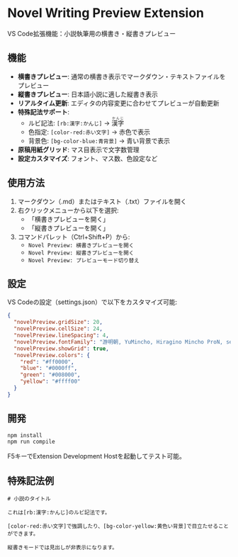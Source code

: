 # Novel Writing Preview Extension

VS Code拡張機能：小説執筆用の横書き・縦書きプレビュー

## 機能

- **横書きプレビュー**: 通常の横書き表示でマークダウン・テキストファイルをプレビュー
- **縦書きプレビュー**: 日本語小説に適した縦書き表示
- **リアルタイム更新**: エディタの内容変更に合わせてプレビューが自動更新
- **特殊記法サポート**:
  - ルビ記法: `[rb:漢字:かんじ]` → <ruby>漢字<rt>かんじ</rt></ruby>
  - 色指定: `[color-red:赤い文字]` → 赤色で表示
  - 背景色: `[bg-color-blue:青背景]` → 青い背景で表示
- **原稿用紙グリッド**: マス目表示で文字数管理
- **設定カスタマイズ**: フォント、マス数、色設定など

## 使用方法

1. マークダウン（.md）またはテキスト（.txt）ファイルを開く
2. 右クリックメニューから以下を選択:
   - 「横書きプレビューを開く」
   - 「縦書きプレビューを開く」
3. コマンドパレット（Ctrl+Shift+P）から:
   - `Novel Preview: 横書きプレビューを開く`
   - `Novel Preview: 縦書きプレビューを開く`
   - `Novel Preview: プレビューモード切り替え`

## 設定

VS Codeの設定（settings.json）で以下をカスタマイズ可能:

```json
{
  "novelPreview.gridSize": 20,
  "novelPreview.cellSize": 24,
  "novelPreview.lineSpacing": 4,
  "novelPreview.fontFamily": "游明朝, YuMincho, Hiragino Mincho ProN, serif",
  "novelPreview.showGrid": true,
  "novelPreview.colors": {
    "red": "#ff0000",
    "blue": "#0000ff",
    "green": "#008000",
    "yellow": "#ffff00"
  }
}
```

## 開発

```bash
npm install
npm run compile
```

F5キーでExtension Development Hostを起動してテスト可能。

## 特殊記法例

```
# 小説のタイトル

これは[rb:漢字:かんじ]のルビ記法です。

[color-red:赤い文字]で強調したり、[bg-color-yellow:黄色い背景]で目立たせることができます。

縦書きモードでは見出しが非表示になります。
```
